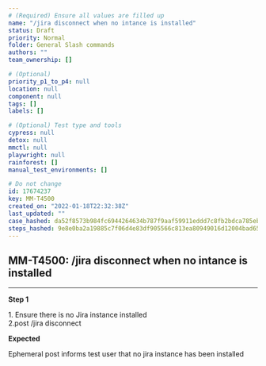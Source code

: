 ```yaml
---
# (Required) Ensure all values are filled up
name: "/jira disconnect when no intance is installed"
status: Draft
priority: Normal
folder: General Slash commands
authors: ""
team_ownership: []

# (Optional)
priority_p1_to_p4: null
location: null
component: null
tags: []
labels: []

# (Optional) Test type and tools
cypress: null
detox: null
mmctl: null
playwright: null
rainforest: []
manual_test_environments: []

# Do not change
id: 17674237
key: MM-T4500
created_on: "2022-01-18T22:32:38Z"
last_updated: ""
case_hashed: da52f8573b984fc6944264634b787f9aaf59911eddd7c8fb2bdca785eb0d20398e3892d8262f27a16c23f380850f042a
steps_hashed: 9e8e0ba2a19885c7f06d4e83df905566c813ea80949016d12004bad65d5f9da15d0e4fedc3ecb6a494946a66765050a6
---
```


<!-- (Auto-generated) Based on frontmatter's "key" and "name" -->

## MM-T4500: /jira disconnect when no intance is installed

---

**Step 1**

1\. Ensure there is no Jira instance installed\
2.post /jira disconnect

**Expected**

Ephemeral post informs test user that no jira instance has been installed

